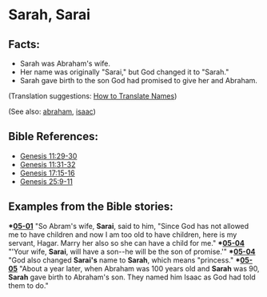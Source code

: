 # Sarah, Sarai #

## Facts: ##

 * Sarah was Abraham's wife.
 * Her name was originally "Sarai," but God changed it to "Sarah."
 * Sarah gave birth to the son God had promised to give her and Abraham.
 
(Translation suggestions: [How to Translate Names](https://git.door43.org/Door43/en-ta-translate-vol1/src/master/content/translate_names.md))
   
(See also: [abraham](../other/abraham.md), [isaac](../other/isaac.md))

## Bible References: ##

* [Genesis 11:29-30](https://door43.org/en/bible/notes/gen/11/29)
* [Genesis 11:31-32](https://door43.org/en/bible/notes/gen/11/31)
* [Genesis 17:15-16](https://door43.org/en/bible/notes/gen/17/15)
* [Genesis 25:9-11](https://door43.org/en/bible/notes/gen/25/09)

## Examples from the Bible stories: ##

  __*[05-01](https://door43.org/en/obs/notes/frames/05-01)__ "So Abram's wife, __Sarai__, said to him, "Since God has not allowed me to have children and now I am too old to have children, here is my servant, Hagar. Marry her also so she can have a child for me."
  __*[05-04](https://door43.org/en/obs/notes/frames/05-04)__ "'Your wife, __Sarai__, will have a son--he will be the son of promise.'"
  __*[05-04](https://door43.org/en/obs/notes/frames/05-04)__ "God also changed __Sarai's__ name to __Sarah__, which means "princess."
  __*[05-05](https://door43.org/en/obs/notes/frames/05-05)__ "About a year later, when Abraham was 100 years old and __Sarah__ was 90, __Sarah__ gave birth to Abraham's son. They named him Isaac as God had told them to do."



